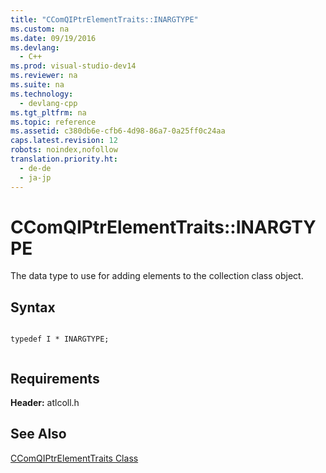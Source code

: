 ```yaml
---
title: "CComQIPtrElementTraits::INARGTYPE"
ms.custom: na
ms.date: 09/19/2016
ms.devlang: 
  - C++
ms.prod: visual-studio-dev14
ms.reviewer: na
ms.suite: na
ms.technology: 
  - devlang-cpp
ms.tgt_pltfrm: na
ms.topic: reference
ms.assetid: c380db6e-cfb6-4d98-86a7-0a25ff0c24aa
caps.latest.revision: 12
robots: noindex,nofollow
translation.priority.ht: 
  - de-de
  - ja-jp
---
```

# CComQIPtrElementTraits::INARGTYPE
The data type to use for adding elements to the collection class object.  
  
## Syntax  
  
```  
  
typedef I * INARGTYPE;  
  
```  
  
## Requirements  
 **Header:** atlcoll.h  
  
## See Also  
 [CComQIPtrElementTraits Class](../vs140/CComQIPtrElementTraits-Class.md)